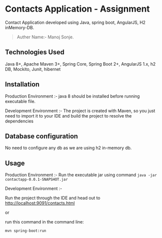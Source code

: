 
# Contacts Application - Assignment
   
Contact Application developed using Java, spring boot, AngularJS, H2 inMemory-DB. 

>Auther Name:- Manoj Sonje.
>


## Technologies Used

Java 8+,
Apache Maven 3+,
Spring Core,
Spring Boot 2+,
AngularJS 1.x,
h2 DB,
Mockito,
Junit,
hibernet

## Installation 
Production Environment :-  java 8 should be installed before running executable file.

Development Environment :- The project is created with Maven, so you just need to import it to your IDE and build the project to resolve the dependencies

## Database configuration 
No need to configure any db as we are using h2 in-memory db.


## Usage 
Production Environment :-  Run the executable jar using command `java -jar contactapp-0.0.1-SNAPSHOT.jar`

Development Environment :-

Run the project through the IDE and head out to [http://localhost:9091/contacts.html](http://localhost:9091/contacts.html)

or 

run this command in the command line:
```
mvn spring-boot:run




